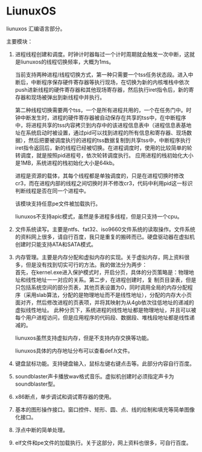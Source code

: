# LiunuxOS

liunuxos 汇编语言部分。

主要模块：

 1. 进程线程创建和调度。时钟计时器每过一个计时周期就会触发一次中断，这就是liunuxos的线程切换频率，大概为1ms。

	当前支持两种进程/线程切换方式，第一种只需要一个tss任务状态段。进入中断后，中断程序保存硬件寄存器等执行现场，在切换为新的内核堆栈中依次push进新线程的硬件寄存器和其他现场寄存器，然后执行iret指令后，新的寄存器和现场被弹出到新线程中并执行。

	第二种线程切换需要两个tss，一个是所有进程共用的，一个在任务门中。时钟中断发生时，进程的硬件寄存器被自动保存在共享的tss中，在中断程序中，将进程共享的tss内容拷贝到内存中的该进程信息表中（进程信息表基地址在系统启动时被设置，通过pid可以找到进程的所有信息和寄存器、现场数据），然后把要被调度执行的进程的tss数据复制到共享tss中，中断程序执行iret指令返回后，新的线程已经被切换。在进程调度时，使用的比较简单的轮转调度，就是按照pid进程号，依次轮转调度执行。
	应用进程的栈初始化大小是1MB，系统进程的栈初始化大小是64kb。

	进程是资源的载体，其每个线程都是单独调度的，只是在进程切换时修改cr3，而在进程内部的线程之间切换时并不修改cr3，代码中利用pid这一标识判断线程是否在同一个进程中。
	
	该模块支持任意pe文件被加载执行。
	
	liunuxos不支持apic模式，虽然是多进程多线程，但是只支持一个cpu。

 2. 文件系统读写。主要是ntfs、fat32、iso9660文件系统的读取操作。文件系统的资料网上很多，请自行百度，我只是重复的搬砖而已。硬盘驱动器在虚拟机创建时只能支持ATA和SATA模式。
 
 3. 内存管理。主要是内存分配和虚拟内存的实现。关于虚拟内存，网上资料很多，但是没有找到切实可行的方法。我的做法分为两步：							 
首先，在kernel.exe进入保护模式时，开启分页，具体的分页策略是：物理地址和线性地址一一对应的关系。第二步，在进程创建时，复		制页目录表，但是只包括系统空间的部分页表，其他页表设置为0，同时调用全局的内存分配程序（采用slab算法，分配的是物理地址而不是线性地址），分配的内存大小页面对齐，然后修改进程的页表项，并将其映射为从4gb依次往低地址的递减的虚拟线性地址。
此种分页下，系统进程的线性地址都是物理地址，并且可以被每个用户进程访问，但是应用程序的代码段、数据段、堆栈段地址都是线性递减的。

	liunuxos虽然支持虚拟内存，但是不支持内存交换等功能。

	liunuxos具体的内存地址分布可以查看def.h文件。

 4. 键盘鼠标功能。支持键盘输入，鼠标左键右键点击等。此部分内容自行百度。
 
 5. soundblaster声卡播放wav格式音乐。虚拟机创建时必须指定声卡为soundblaster型。

 6. x86断点，单步调试和调试寄存器的使用。

 7. 基本的图形操作接口。窗口控件、矩形、圆、点、线的绘制和填充等简单图像化接口。

 8. 浮点中断的简单处理。
 
 9. elf文件和pe文件的加载执行。关于这部分，网上资料也很多，可自行百度。
